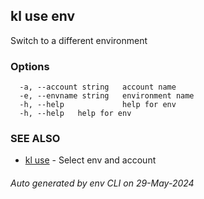 ## kl use env

Switch to a different environment



### Options

```
  -a, --account string   account name
  -e, --envname string   environment name
  -h, --help             help for env
  -h, --help   help for env
```

### SEE ALSO

* [kl use](kl_use.md)  - Select env and account

###### Auto generated by env CLI on 29-May-2024
